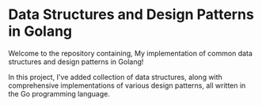 # Data Structures and Design Patterns in Golang 

Welcome to the repository containing, My implementation of common data structures and design patterns in Golang! 

In this project, I've added collection of data structures, along with comprehensive implementations of various design patterns, all written in the Go programming language. 
